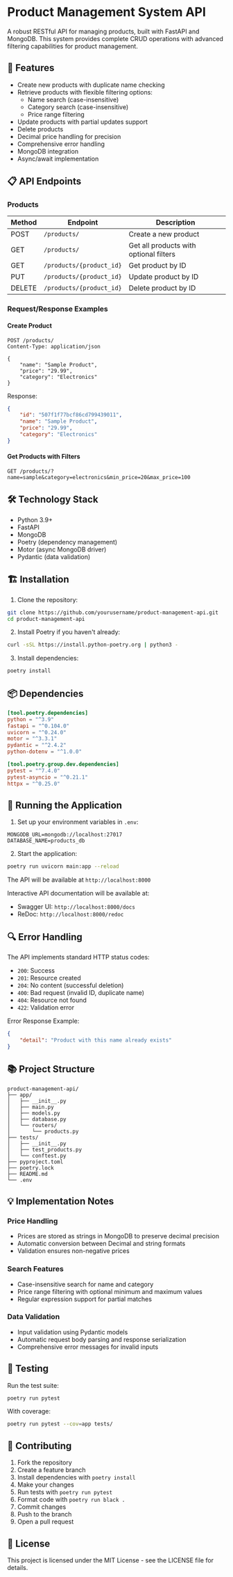 # Product Management System API

A robust RESTful API for managing products, built with FastAPI and MongoDB. This system provides complete CRUD operations with advanced filtering capabilities for product management.

## 🚀 Features

- Create new products with duplicate name checking
- Retrieve products with flexible filtering options:
  - Name search (case-insensitive)
  - Category search (case-insensitive)
  - Price range filtering
- Update products with partial updates support
- Delete products
- Decimal price handling for precision
- Comprehensive error handling
- MongoDB integration
- Async/await implementation

## 📋 API Endpoints

### Products

| Method | Endpoint | Description |
|--------|----------|-------------|
| POST | `/products/` | Create a new product |
| GET | `/products/` | Get all products with optional filters |
| GET | `/products/{product_id}` | Get product by ID |
| PUT | `/products/{product_id}` | Update product by ID |
| DELETE | `/products/{product_id}` | Delete product by ID |

### Request/Response Examples

#### Create Product
```http
POST /products/
Content-Type: application/json

{
    "name": "Sample Product",
    "price": "29.99",
    "category": "Electronics"
}
```

Response:
```json
{
    "id": "507f1f77bcf86cd799439011",
    "name": "Sample Product",
    "price": "29.99",
    "category": "Electronics"
}
```

#### Get Products with Filters
```http
GET /products/?name=sample&category=electronics&min_price=20&max_price=100
```

## 🛠️ Technology Stack

- Python 3.9+
- FastAPI
- MongoDB
- Poetry (dependency management)
- Motor (async MongoDB driver)
- Pydantic (data validation)

## 🏗️ Installation

1. Clone the repository:
```bash
git clone https://github.com/yourusername/product-management-api.git
cd product-management-api
```

2. Install Poetry if you haven't already:
```bash
curl -sSL https://install.python-poetry.org | python3 -
```

3. Install dependencies:
```bash
poetry install
```

## 📦 Dependencies

```toml
[tool.poetry.dependencies]
python = "^3.9"
fastapi = "^0.104.0"
uvicorn = "^0.24.0"
motor = "^3.3.1"
pydantic = "^2.4.2"
python-dotenv = "^1.0.0"

[tool.poetry.group.dev.dependencies]
pytest = "^7.4.0"
pytest-asyncio = "^0.21.1"
httpx = "^0.25.0"
```

## 🚦 Running the Application

1. Set up your environment variables in `.env`:
```env
MONGODB_URL=mongodb://localhost:27017
DATABASE_NAME=products_db
```

2. Start the application:
```bash
poetry run uvicorn main:app --reload
```

The API will be available at `http://localhost:8000`

Interactive API documentation will be available at:
- Swagger UI: `http://localhost:8000/docs`
- ReDoc: `http://localhost:8000/redoc`

## 🔍 Error Handling

The API implements standard HTTP status codes:

- `200`: Success
- `201`: Resource created
- `204`: No content (successful deletion)
- `400`: Bad request (invalid ID, duplicate name)
- `404`: Resource not found
- `422`: Validation error

Error Response Example:
```json
{
    "detail": "Product with this name already exists"
}
```

## 📚 Project Structure

```
product-management-api/
├── app/
│   ├── __init__.py
│   ├── main.py
│   ├── models.py
│   ├── database.py
│   └── routers/
│       └── products.py
├── tests/
│   ├── __init__.py
│   ├── test_products.py
│   └── conftest.py
├── pyproject.toml
├── poetry.lock
├── README.md
└── .env
```

## 💡 Implementation Notes

### Price Handling
- Prices are stored as strings in MongoDB to preserve decimal precision
- Automatic conversion between Decimal and string formats
- Validation ensures non-negative prices

### Search Features
- Case-insensitive search for name and category
- Price range filtering with optional minimum and maximum values
- Regular expression support for partial matches

### Data Validation
- Input validation using Pydantic models
- Automatic request body parsing and response serialization
- Comprehensive error messages for invalid inputs

## 🧪 Testing

Run the test suite:
```bash
poetry run pytest
```

With coverage:
```bash
poetry run pytest --cov=app tests/
```

## 🤝 Contributing

1. Fork the repository
2. Create a feature branch
3. Install dependencies with `poetry install`
4. Make your changes
5. Run tests with `poetry run pytest`
6. Format code with `poetry run black .`
7. Commit changes
8. Push to the branch
9. Open a pull request

## 📄 License

This project is licensed under the MIT License - see the LICENSE file for details.
